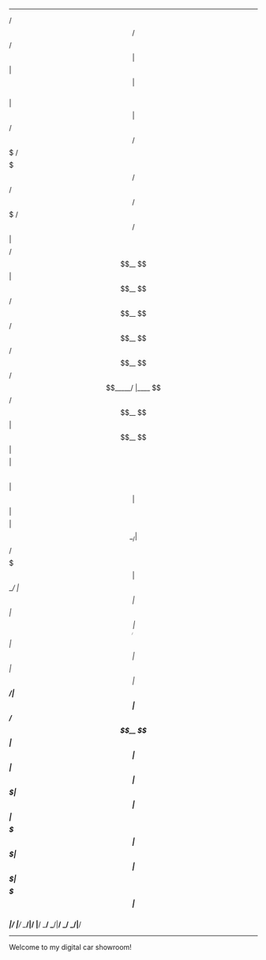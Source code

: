********************************************************************************************

 /$$   /$$                           /$$                                                  
| $$  | $$                          | $$                                                  
| $$  | $$  /$$$$$$  /$$$$$$$   /$$$$$$$  /$$$$$$   /$$$$$$   /$$$$$$$  /$$$$$$   /$$$$$$ 
| $$$$$$$$ /$$__  $$| $$__  $$ /$$__  $$ /$$__  $$ /$$__  $$ /$$_____/ |____  $$ /$$__  $$
| $$__  $$| $$$$$$$$| $$  \ $$| $$  | $$| $$$$$$$$| $$  \__/| $$        /$$$$$$$| $$  \__/
| $$  | $$| $$_____/| $$  | $$| $$  | $$| $$_____/| $$      | $$       /$$__  $$| $$      
| $$  | $$|  $$$$$$$| $$  | $$|  $$$$$$$|  $$$$$$$| $$      |  $$$$$$$|  $$$$$$$| $$      
|__/  |__/ \_______/|__/  |__/ \_______/ \_______/|__/       \_______/ \_______/|__/      
                                                                                          
********************************************************************************************

Welcome to my digital car showroom!
